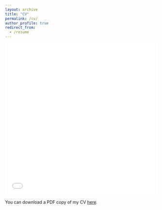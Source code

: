 ```yaml
---
layout: archive
title: "CV"
permalink: /cv/
author_profile: true
redirect_from:
  - /resume
---
```


<iframe src="/files/pdf/DanyCV.pdf" width="100%" height="500" frameborder="no" border="0" marginwidth="0" marginheight="0"></iframe>

You can download a PDF copy of my CV [here](/files/pdf/DanyCV.pdf).
